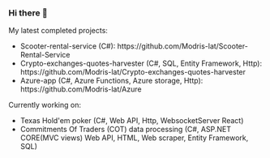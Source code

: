 ### Hi there 👋
<div>My latest completed projects:
  <ul>
    <li>Scooter-rental-service (C#): https://github.com/Modris-lat/Scooter-Rental-Service</li>
    <li>Crypto-exchanges-quotes-harvester (C#, SQL, Entity Framework, Http): https://github.com/Modris-lat/Crypto-exchanges-quotes-harvester</li>
    <li>Azure-app (C#, Azure Functions, Azure storage, Http): https://github.com/Modris-lat/Azure</li>
  </ul>
 </div>
 <div>Currently working on:
  <ul>
    <li>Texas Hold'em poker (C#, Web API, Http, WebsocketServer React)</li>
    <li>Commitments Of Traders (COT) data processing (C#, ASP.NET CORE(MVC views) Web API, HTML, Web scraper, Entity Framework, SQL)</li>
  </ul>
 </div>
<!--
**Modris-lat/Modris-lat** is a ✨ _special_ ✨ repository because its `README.md` (this file) appears on your GitHub profile.

Here are some ideas to get you started:

- 🔭 I’m currently working on ...
- 🌱 I’m currently learning ...
- 👯 I’m looking to collaborate on ...
- 🤔 I’m looking for help with ...
- 💬 Ask me about ...
- 📫 How to reach me: ...
- 😄 Pronouns: ...
- ⚡ Fun fact: ...
-->
